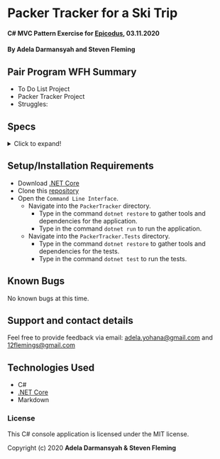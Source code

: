 # Packer Tracker for a Ski Trip

#### C# MVC Pattern Exercise for [Epicodus](https://www.epicodus.com/), 03.11.2020

#### By **Adela Darmansyah and Steven Fleming**

## Pair Program WFH Summary

* To Do List Project
* Packer Tracker Project
* Struggles: 

## Specs

<details>
  <summary>Click to expand!</summary>

| Spec | `Console` Input | `Console` Output |
| :-------------     | :------------- | :------------- |
| **Program gathers user input and stores as an instance** | Ski Jacket | `Stored:` Ski Jacket |
| **Program gathers multiple user inputs and stores each as a property within an Instance** | Ski Jacket, $2, Purchased, 2lbs, Northface, Packed | `Stored:` Ski Jacket, $2, Purchased, 2lbs, Northface, Packed |
| **Program gather all user inputs and displays inputs as a list of things to bring** | Ski Jacket, Snowboard, Hot chocolate | `List:` Ski Jacket, Snowboard, Hot chocolate |
| **Program has ability for user to remove checked items from list** | `Checked:` Hot chocolate | `List:` Ski Jacket, Snowboard |
| **Program has ability for user to clear all items from the list** | `Button/Link:` Clear All | `List:` There are no items on your list. |

</details>

## Setup/Installation Requirements

* Download [.NET Core](https://dotnet.microsoft.com/download/dotnet-core/)
* Clone this [repository](https://github.com/ayohana/anagram.git/)
* Open the `Command Line Interface`.
  * Navigate into the `PackerTracker` directory.
    * Type in the command `dotnet restore` to gather tools and dependencies for the application.
    * Type in the command `dotnet run` to run the application.
  * Navigate into the `PackerTracker.Tests` directory.
    * Type in the command `dotnet restore` to gather tools and dependencies for the tests.
    * Type in the command `dotnet test` to run the tests. 

## Known Bugs

No known bugs at this time.

## Support and contact details

Feel free to provide feedback via email: adela.yohana@gmail.com and 12flemings@gmail.com

## Technologies Used

* C#
* [.NET Core](https://dotnet.microsoft.com/download/dotnet-core/)
* Markdown

### License

This C# console application is licensed under the MIT license.

Copyright (c) 2020 **Adela Darmansyah & Steven Fleming**
